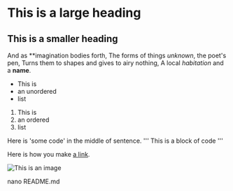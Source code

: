 # This is a large heading

## This is a smaller heading

And as **imagination bodies forth,
The forms of things *unknown*, the poet's pen,
Turns them to shapes and gives to airy nothing,
A local *habitation* and a **name**.

- This is
- an unordered
- list

1. This is
2. an ordered
3. list

Here is 'some code' in the middle of sentence.
'''
This is
a block
of code
'''

Here is how you make [a link](https://www.wikipedia.org/).

![This is an image](https://github.com/yihui/xaringan/release/download/v0.0.2/karl-moustache.jpg)

nano README.md
